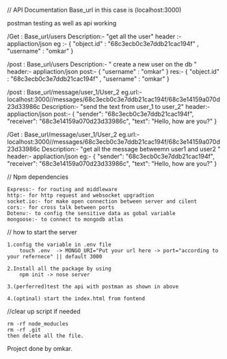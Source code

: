 // API Documentation 
Base_url in this case is (localhost:3000)

postman testing as well as api working 

/Get : Base_url/users
    Description:- "get all the user"
    header :- appliaction/json 
    eg :-  { "object.id"  : "68c3ecb0c3e7ddb21cac194f" , "username" : "omkar"  }

/post : Base_url/users 
    Description:- " create a new user on the db "
    header:- appliaction/json 
    post:- { "username" : "omkar" }
    res:-  { "object.id"  : "68c3ecb0c3e7ddb21cac194f" , "username" : "omkar"  }

/post : Base_url/message/user_1/User_2
    eg.url:- localhost:3000//messages/68c3ecb0c3e7ddb21cac194f/68c3e14159a070d23d33986c
    Description:- "send the text from user_1 to user_2" 
    header:- appliaction/json
    post:- { "sender": "68c3ecb0c3e7ddb21cac194f", "receiver": "68c3e14159a070d23d33986c", "text": "Hello, how are you?" }

/Get : Base_url/message/user_1/User_2
    eg.url:- localhost:3000//messages/68c3ecb0c3e7ddb21cac194f/68c3e14159a070d23d33986c
    Description:- "get all the message betweemn user1 and user2 " 
    header:- appliaction/json
    eg:- { "sender": "68c3ecb0c3e7ddb21cac194f", "receiver": "68c3e14159a070d23d33986c", "text": "Hello, how are you?" }

// Npm dependencies 
 
    Express:- for routing and middleware 
    http:- for http request and websocket upgradtion
    socket.io:- for make open connection between server and cilent 
    cors:- for cross talk between ports 
    Dotenv:- to config the sensitive data as gobal variable
    mongoose:- to connect to mongodb atlas 

// how to start the server 

    1.config the variable in .env file 
        touch .env  -> MONGO_URI="Put your url here -> port="according to your refernece" || default 3000
    
    2.Install all the package by using 
        npm init -> nose server 

    3.(perferred)test the api with postman as shown in above 

    4.(optinal) start the index.html from fontend 

//clear up script if needed 

    rm -rf node_moducles 
    rm -rf .git 
    then delete all the file. 

Project done by omkar.